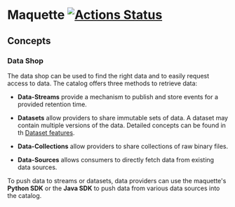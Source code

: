 # Maquette [![Actions Status](https://github.com/cokeSchlumpf/maquette/workflows/Gradle%20Build/badge.svg)](https://github.com/cokeSchlumpf/maquette/actions)

## Concepts

### Data Shop

The data shop can be used to find the right data and to easily request access to data. The catalog offers three methods to retrieve data:

* **Data-Streams** provide a mechanism to publish and store events for a provided retention time.

* **Datasets** allow providers to share immutable sets of data. A dataset may contain multiple versions of the data. Detailed concepts can be found in th [Dataset features](controller/src/test/resources/features/datasets.md).

* **Data-Collections** allow providers to share collections of raw binary files.

* **Data-Sources** allows consumers to directly fetch data from existing data sources.

To push data to streams or datasets, data providers can use the maquette's **Python SDK** or the **Java SDK** to push data from various data sources into the catalog.
